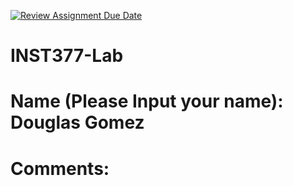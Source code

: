 [![Review Assignment Due Date](https://classroom.github.com/assets/deadline-readme-button-22041afd0340ce965d47ae6ef1cefeee28c7c493a6346c4f15d667ab976d596c.svg)](https://classroom.github.com/a/DQzMu7wU)
# INST377-Lab

# Name (Please Input your name): Douglas Gomez

# Comments: 
